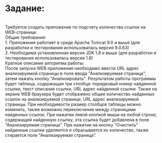 <h1>Задание:</h1><br> 
Требуется создать приложение по подсчету количества ссылок на WEB-странице.<br>
Общие требования:<br>
1. Приложение работает в среде Apache Tomcat 9.0 и выше (для разработки и тестирования использовалась версия 9.0.63)<br>
2. Необходима установленная версия JDK 1.8 и выше (для разработки и тестирования использовалась версия 1.8)<br>
Краткое описание алгоритма работы:<br>
После запуска WEB приложения необходимо ввести URL адрес анализируемой страницы в поле ввода "Анализируемая страница",
затем нажать кнопку "Анализировать". Результатом работы программы будет таблица, содержащая три столбца: порядковый номер найденной ссылки,
текст описания ссылки, URL адрес найденной ссылки. Также на экране WEB браузера будет отображено общее количество найденных ссылок на
анализируемой странице, URL адрес анализируемой страницы. При необходимости размер столбцов таблицы можно изменить, также возможно переключение
между страницами найденных ссылок. При нажатии левой кнопкой мыши на любой строке, содержащей найденную ссылку, эта ссылка будет добавлена в поле
"Анализируемая страница". При нажитии на кнопку "Очистить" найденные ссылки удаляются и сбрасывается их количество, также стирается поле "Анализируемая страница".
